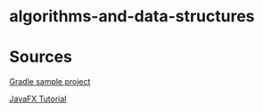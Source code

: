 # algorithms-and-data-structures

# Sources

[Gradle sample project](https://github.com/trishagee/javafx-gradle)

[JavaFX Tutorial](https://www.tutorialspoint.com/javafx/javafx_quick_guide.htm)
